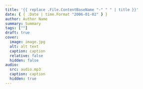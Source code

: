 ```yaml
---
title: '{{ replace .File.ContentBaseName "-" " " | title }}'
date: { { .Date | time.Format "2006-01-02" } }
author: Author Name
summary: Summary
tags: [""]
draft: true
cover:
  image: image.jpg
  alt: alt text
  caption: caption
  relative: false
  hidden: false
audio:
  src: audio.mp3
  caption: caption
  hidden: true
---
```

